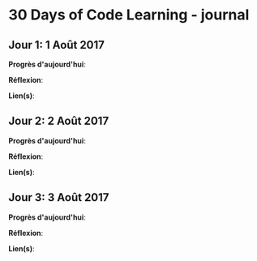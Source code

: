 # 30 Days of Code Learning - journal

## Jour 1: 1 Août 2017

**Progrès d'aujourd'hui**:

**Réflexion**:

**Lien(s)**:

## Jour 2: 2 Août 2017

**Progrès d'aujourd'hui**:

**Réflexion**:

**Lien(s)**:

## Jour 3: 3 Août 2017

**Progrès d'aujourd'hui**:

**Réflexion**:

**Lien(s)**:

